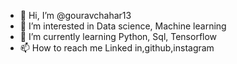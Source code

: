 - 👋 Hi, I’m @gouravchahar13
- 👀 I’m interested in Data science, Machine learning
- 🌱 I’m currently learning Python, Sql, Tensorflow
- 📫 How to reach me Linked in,github,instagram

<!---
gouravchahar13/gouravchahar13 is a ✨ special ✨ repository because its `README.md` (this file) appears on your GitHub profile.
You can click the Preview link to take a look at your changes.
--->

